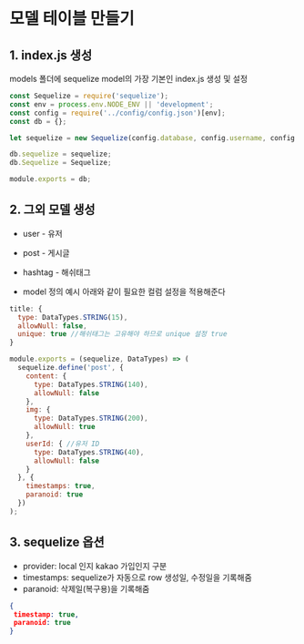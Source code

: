 # 모델 테이블 만들기
## 1. index.js 생성
models 폴더에 sequelize model의 가장 기본인
index.js 생성 및 설정
```javascript
const Sequelize = require('sequelize');
const env = process.env.NODE_ENV || 'development';
const config = require('../config/config.json')[env];
const db = {};

let sequelize = new Sequelize(config.database, config.username, config.password, config);

db.sequelize = sequelize;
db.Sequelize = Sequelize;

module.exports = db;
```

## 2. 그외 모델 생성
* user - 유저
* post - 게시글 
* hashtag - 해쉬태그

* model 정의 예시
아래와 같이 필요한 컬럼 설정을 적용해준다
```javascript
title: {
  type: DataTypes.STRING(15),
  allowNull: false,
  unique: true //해쉬태그는 고유해야 하므로 unique 설정 true
}
```

```javascript
module.exports = (sequelize, DataTypes) => (
  sequelize.define('post', {
    content: {
      type: DataTypes.STRING(140),
      allowNull: false
    },
    img: {
      type: DataTypes.STRING(200),
      allowNull: true
    },
    userId: { //유저 ID
      type: DataTypes.STRING(40),
      allowNull: false
    }
  }, {
    timestamps: true,
    paranoid: true
  })
);
```

## 3. sequelize 옵션
- provider: local 인지 kakao 가입인지 구분
- timestamps: sequelize가 자동으로 row 생성일, 수정일을 기록해줌
- paranoid: 삭제일(복구용)을 기록해줌
```json
{
 timestamp: true,
 paranoid: true
}
```